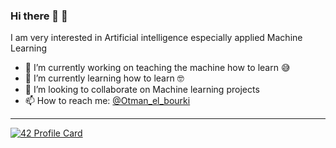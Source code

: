 ### Hi there 🤖 👋

I am very interested in Artificial intelligence especially applied Machine Learning 
- 🔭 I’m currently working on teaching the machine how to learn 😅
- 🌱 I’m currently learning how to learn 🤓
- 👯 I’m looking to collaborate on Machine learning projects
- 📫 How to reach me: [@Otman_el_bourki](https://twitter.com/Otman_el_bourki)
----------------------------------------------------------------------------

[![42 Profile Card](https://1337-readme.vercel.app/api/profile?cursus=42cursus&login=oel-bour)](https://github.com/mohouyizme/1337-readme)

<!--
**elbourki1/elbourki1** is a ✨ _special_ ✨ repository because its `README.md` (this file) appears on your GitHub profile.

Here are some ideas to get you started:

- 🔭 I’m currently working on ...
- 🌱 I’m currently learning ...
- 👯 I’m looking to collaborate on ...
- 🤔 I’m looking for help with ...
- 💬 Ask me about ...
- 📫 How to reach me: ...
- 😄 Pronouns: ...
- ⚡ Fun fact: ...
-->
